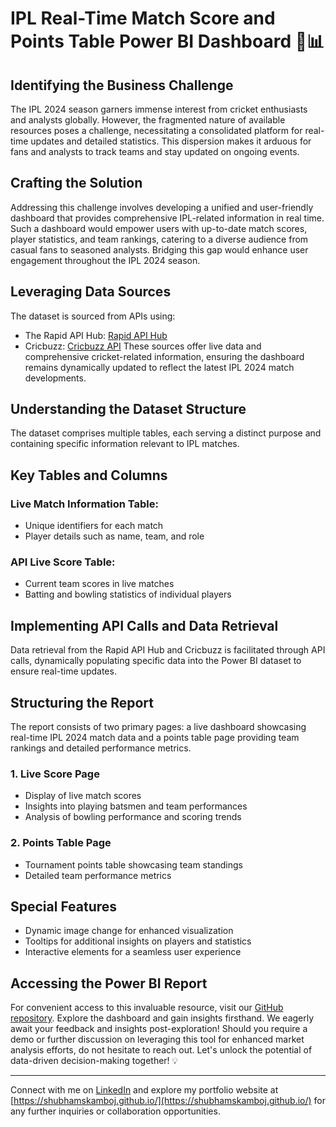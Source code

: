 # IPL Real-Time Match Score and Points Table Power BI Dashboard 🏏📊

## Identifying the Business Challenge
The IPL 2024 season garners immense interest from cricket enthusiasts and analysts globally. However, the fragmented nature of available resources poses a challenge, necessitating a consolidated platform for real-time updates and detailed statistics. This dispersion makes it arduous for fans and analysts to track teams and stay updated on ongoing events.

## Crafting the Solution
Addressing this challenge involves developing a unified and user-friendly dashboard that provides comprehensive IPL-related information in real time. Such a dashboard would empower users with up-to-date match scores, player statistics, and team rankings, catering to a diverse audience from casual fans to seasoned analysts. Bridging this gap would enhance user engagement throughout the IPL 2024 season.

## Leveraging Data Sources
The dataset is sourced from APIs using:
- The Rapid API Hub: [Rapid API Hub](https://rapidapi.com/hub)
- Cricbuzz: [Cricbuzz API](https://rapidapi.com/cricketapilive/api/cricbuzz-cricket)
These sources offer live data and comprehensive cricket-related information, ensuring the dashboard remains dynamically updated to reflect the latest IPL 2024 match developments.

## Understanding the Dataset Structure
The dataset comprises multiple tables, each serving a distinct purpose and containing specific information relevant to IPL matches.

## Key Tables and Columns
### Live Match Information Table:
- Unique identifiers for each match
- Player details such as name, team, and role

### API Live Score Table:
- Current team scores in live matches
- Batting and bowling statistics of individual players

## Implementing API Calls and Data Retrieval
Data retrieval from the Rapid API Hub and Cricbuzz is facilitated through API calls, dynamically populating specific data into the Power BI dataset to ensure real-time updates.

## Structuring the Report
The report consists of two primary pages: a live dashboard showcasing real-time IPL 2024 match data and a points table page providing team rankings and detailed performance metrics.

### 1. Live Score Page
- Display of live match scores
- Insights into playing batsmen and team performances
- Analysis of bowling performance and scoring trends

### 2. Points Table Page
- Tournament points table showcasing team standings
- Detailed team performance metrics

## Special Features
- Dynamic image change for enhanced visualization
- Tooltips for additional insights on players and statistics
- Interactive elements for a seamless user experience

## Accessing the Power BI Report
For convenient access to this invaluable resource, visit our [GitHub repository](https://github.com/shubhamskamboj/IPL-Live-Match-Score-and-Points-Table-Power-BI-Dashboard). Explore the dashboard and gain insights firsthand. We eagerly await your feedback and insights post-exploration! Should you require a demo or further discussion on leveraging this tool for enhanced market analysis efforts, do not hesitate to reach out. Let's unlock the potential of data-driven decision-making together! 💡

---

Connect with me on [LinkedIn](www.linkedin.com/in/sk-unique) and explore my portfolio website at [https://shubhamskamboj.github.io/](https://shubhamskamboj.github.io/) for any further inquiries or collaboration opportunities.
